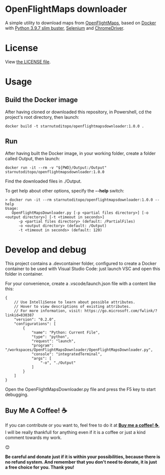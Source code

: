 # OpenFlightMaps downloader

A simple utility to download maps from [OpenFlightMaps](https://www.openflightmaps.org/), based on [Docker](https://www.docker.com/) with [Python 3.9.7 slim buster](https://hub.docker.com/_/python), [Selenium](https://selenium-python.readthedocs.io/index.html) and [ChromeDriver](https://chromedriver.chromium.org/).

# License

View [the LICENSE file](LICENSE).

# Usage

## Build the Docker image

After having cloned or downloaded this repository, in Powershell, cd the project's root directory, then launch:

    docker build -t starnutoditopo/openflightmapsdownloader:1.0.0 .

## Run

After having built the Docker image, in your working folder, create a folder called Output, then launch:

    docker run -it --rm -v "${PWD}/Output:/Output" starnutoditopo/openflightmapsdownloader:1.0.0

Find the downloaded files in ./Output.

To get help about other options, specify the **--help** switch:

    > docker run -it --rm starnutoditopo/openflightmapsdownloader:1.0.0 --help
    Usage:
       OpenFlightMapsDownloader.py [-p <partial files directory>] [-o <output directory>] [-t <timeout in seconds>]
          -p <partial files directory> (default: /PartialFiles)
          -o <output directory> (default: /Output)
          -t <timeout in seconds> (default: 120)

# Develop and debug

This project contains a .devcontainer folder, configured to create a Docker container to be used with Visual Studio Code: just launch VSC and open this folder in container.

For your convenience, create a .vscode/launch.json file with a content like this:

    {
        // Use IntelliSense to learn about possible attributes.
        // Hover to view descriptions of existing attributes.
        // For more information, visit: https://go.microsoft.com/fwlink/?linkid=830387
        "version": "0.2.0",
        "configurations": [
            {
                "name": "Python: Current File",
                "type": "python",
                "request": "launch",
                "program": "/workspaces/OpenFlightMapsDownloader/OpenFlightMapsDownloader.py",
                "console": "integratedTerminal",
                "args": [
                    "-o", "./Output"
                ]
            }
        ]
    }

Open the OpenFlightMapsDownloader.py file and press the F5 key to start debugging.

## Buy Me A Coffee! :coffee:

If you can contribute or you want to, feel free to do it at [__Buy me a coffee! :coffee:__](https://www.buymeacoffee.com/starnutoditopo), I will be really thankfull for anything even if it is a coffee or just a kind comment towards my work.

:blush:

**Be careful and donate just if it is within your possibilities, because there is no refund system. And remember that you don't need to donate, it is just a free choice for you. Thank you!**

